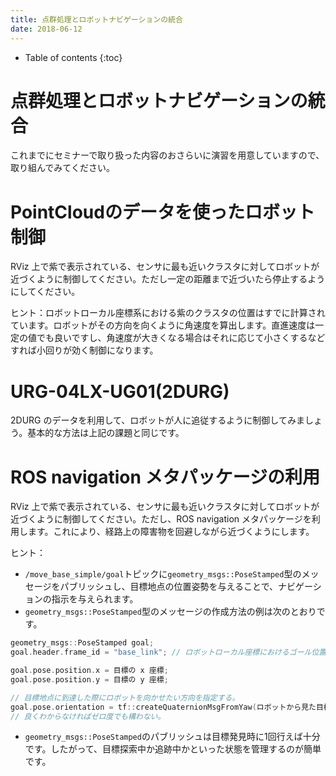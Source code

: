 ```yaml
---
title: 点群処理とロボットナビゲーションの統合
date: 2018-06-12
---
```


- Table of contents
{:toc}

# 点群処理とロボットナビゲーションの統合

これまでにセミナーで取り扱った内容のおさらいに演習を用意していますので、取り組んでみてください。

# PointCloudのデータを使ったロボット制御
RViz 上で紫で表示されている、センサに最も近いクラスタに対してロボットが近づくように制御してください。ただし一定の距離まで近づいたら停止するようにしてください。

ヒント：ロボットローカル座標系における紫のクラスタの位置はすでに計算されています。ロボットがその方向を向くように角速度を算出します。直進速度は一定の値でも良いですし、角速度が大きくなる場合はそれに応じて小さくするなどすれば小回りが効く制御になります。

# URG-04LX-UG01(2DURG)
2DURG のデータを利用して、ロボットが人に追従するように制御してみましょう。基本的な方法は上記の課題と同じです。

# ROS navigation メタパッケージの利用
RViz 上で紫で表示されている、センサに最も近いクラスタに対してロボットが近づくように制御してください。ただし、ROS navigation メタパッケージを利用します。これにより、経路上の障害物を回避しながら近づくようにします。

ヒント：
- `/move_base_simple/goal`トピックに`geometry_msgs::PoseStamped`型のメッセージをパブリッシュし、目標地点の位置姿勢を与えることで、ナビゲーションの指示を与えられます。
- `geometry_msgs::PoseStamped`型のメッセージの作成方法の例は次のとおりです。

```c++
geometry_msgs::PoseStamped goal;
goal.header.frame_id = "base_link"; // ロボットローカル座標におけるゴール位置を指定したい場合のコード。

goal.pose.position.x = 目標の x 座標; 
goal.pose.position.y = 目標の y 座標;

// 目標地点に到達した際にロボットを向かせたい方向を指定する。
goal.pose.orientation = tf::createQuaternionMsgFromYaw(ロボットから見た目標の方向をラジアンで指定); 
// 良くわからなければゼロ度でも構わない。
```

- `geometry_msgs::PoseStamped`のパブリッシュは目標発見時に1回行えば十分です。したがって、目標探索中か追跡中かといった状態を管理するのが簡単です。
